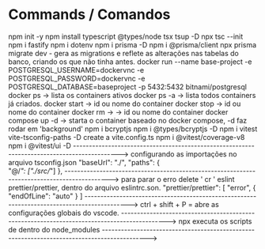 # Commands / Comandos

npm init -y
npm install typescript @types/node tsx tsup -D
npx tsc --init
npm i fastify
npm i dotenv
npm i prisma -D
npm i @prisma/client
npx prisma migrate dev - gera as migrations e reflete as alterações nas tabelas do banco, criando os que não tinha antes.
docker run --name base-project -e POSTGRESQL_USERNAME=dockervnc -e POSTGRESQL_PASSWORD=dockervnc -e POSTGRESQL_DATABASE=baseproject -p 5432:5432  bitnami/postgresql
docker ps -> lista os containers ativos
docker ps -a -> lista todos containers já criados.
docker start -> id ou nome do container
docker stop -> id ou nome do container
docker rm -> -> id ou nome do container
docker compose up -d -> starta o container baseado no docker compose, -d faz rodar em 'background'
npm i bcryptjs
npm i @types/bcryptjs -D
npm i vitest vite-tsconfig-paths -D
create a vite.config.ts
npm i @vitest/coverage-v8
npm i @vitest/ui -D
-------------------------------------------------------------------------------------------->
configurando as importações no arquivo tsconfig.json
"baseUrl": "./",
"paths": {  
"@/*": ["./src/*"]
},
-------------------------------------------------------------------------------------------->
para parar o erro delete ' cr ' eslint prettier/prettier, dentro do arquivo eslintrc.son.
"prettier/prettier": [
    "error",
    {
      "endOfLine": "auto"
    }
  ]
-------------------------------------------------------------------------------------------->
ctrl + shift + P = abre as configurações globais do vscode.
-------------------------------------------------------------------------------------------->
npx executa os scripts de dentro do node_modules
-------------------------------------------------------------------------------------------->